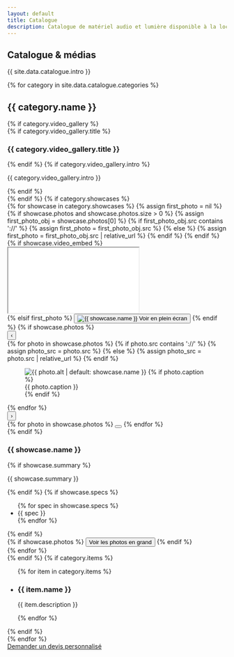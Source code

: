 ```yaml
---
layout: default
title: Catalogue
description: Catalogue de matériel audio et lumière disponible à la location.
---
```


<section class="section">
  <div class="container">
    <div class="section-header">
      <h1>Catalogue & médias</h1>
      <p class="muted">{{ site.data.catalogue.intro }}</p>
    </div>
    {% for category in site.data.catalogue.categories %}
    <div class="section-block" id="{{ category.name | slugify }}">
      <h2>{{ category.name }}</h2>
      {% if category.video_gallery %}
      <div class="section-subheader">
        {% if category.video_gallery.title %}<h3>{{ category.video_gallery.title }}</h3>{% endif %}
        {% if category.video_gallery.intro %}<p class="muted">{{ category.video_gallery.intro }}</p>{% endif %}
      </div>
      {% endif %}
      {% if category.showcases %}
      <div class="media-grid">
        {% for showcase in category.showcases %}
        {% assign first_photo = nil %}
        {% if showcase.photos and showcase.photos.size > 0 %}
          {% assign first_photo_obj = showcase.photos[0] %}
          {% if first_photo_obj.src contains '://' %}
            {% assign first_photo = first_photo_obj.src %}
          {% else %}
            {% assign first_photo = first_photo_obj.src | relative_url %}
          {% endif %}
        {% endif %}
        <article class="media-card media-card--modern">
          <div class="media-card__header">
            {% if showcase.video_embed %}
            <div class="media-card__video">
              <div class="media-card__video-inner">
                <iframe
                  title="{{ showcase.name | default: 'Vidéo de démonstration' }}"
                  src="{{ showcase.video_embed }}"
                  loading="lazy"
                  allow="accelerometer; autoplay; clipboard-write; encrypted-media; gyroscope; picture-in-picture; web-share"
                  allowfullscreen
                  referrerpolicy="strict-origin-when-cross-origin"></iframe>
              </div>
            </div>
            {% elsif first_photo %}
            <button class="media-card__visual" type="button" data-fullscreen-src="{{ first_photo }}" data-fullscreen-alt="{{ showcase.name }}">
              <img src="{{ first_photo }}" alt="{{ showcase.name }}">
              <span class="media-card__visual-cta">Voir en plein écran</span>
            </button>
            {% endif %}
            {% if showcase.photos %}
            <div class="media-card__carousel" data-carousel>
              <button class="media-card__nav media-card__nav--prev" type="button" data-carousel-prev aria-label="Photo précédente">‹</button>
              <div class="media-card__viewport">
                {% for photo in showcase.photos %}
                {% if photo.src contains '://' %}
                  {% assign photo_src = photo.src %}
                {% else %}
                  {% assign photo_src = photo.src | relative_url %}
                {% endif %}
                <figure class="media-card__slide{% if forloop.first %} is-active{% endif %}" data-index="{{ forloop.index0 }}">
                  <img src="{{ photo_src }}" alt="{{ photo.alt | default: showcase.name }}">
                  {% if photo.caption %}<figcaption>{{ photo.caption }}</figcaption>{% endif %}
                </figure>
                {% endfor %}
              </div>
              <button class="media-card__nav media-card__nav--next" type="button" data-carousel-next aria-label="Photo suivante">›</button>
              <div class="media-card__indicators">
                {% for photo in showcase.photos %}
                <button type="button" class="media-card__dot{% if forloop.first %} is-active{% endif %}" data-carousel-dot data-index="{{ forloop.index0 }}" aria-label="Aller à la photo {{ forloop.index }}"></button>
                {% endfor %}
              </div>
            </div>
            {% endif %}
          </div>
          <div class="media-card__body">
            <div class="media-card__text">
              <h3>{{ showcase.name }}</h3>
              {% if showcase.summary %}
              <p class="muted">{{ showcase.summary }}</p>
              {% endif %}
              {% if showcase.specs %}
              <ul class="media-card__specs">
                {% for spec in showcase.specs %}
                <li>{{ spec }}</li>
                {% endfor %}
              </ul>
              {% endif %}
            </div>
            <div class="media-card__actions">
              {% if showcase.photos %}
              <button class="button button--outline" type="button"
                      data-action="open-showcase"
                      data-showcase-title="{{ showcase.name }}"
                      data-showcase-summary="{{ showcase.summary | escape }}"
                      data-showcase-details='{{ showcase.details | default: "" | jsonify }}'
                      data-showcase-specs='{{ showcase.specs | default: "" | jsonify }}'
                      data-showcase-photos='{{ showcase.photos | jsonify }}'>Voir les photos en grand</button>
              {% endif %}
            </div>
          </div>
        </article>
        {% endfor %}
      </div>
      {% endif %}
      {% if category.items %}
      <ul class="cards">
        {% for item in category.items %}
        <li class="card">
          <h3>{{ item.name }}</h3>
          <p class="muted">{{ item.description }}</p>
        </li>
        {% endfor %}
      </ul>
      {% endif %}
    </div>
    {% endfor %}
    <div class="section-actions">
      <a class="button button--primary" href="{{ site.forms.booking_google_form_url }}" target="_blank" rel="noopener">Demander un devis personnalisé</a>
    </div>
  </div>
</section>

<div class="media-modal" data-media-modal hidden>
  <div class="media-modal__backdrop" data-media-close></div>
  <div class="media-modal__dialog" role="dialog" aria-modal="true" aria-labelledby="media-modal-title">
    <button class="media-modal__close" type="button" data-media-close aria-label="Fermer la galerie">&times;</button>
    <h3 id="media-modal-title" data-media-title></h3>
      <div class="media-modal__layout">
        <div class="media-modal__grid" data-media-gallery></div>
        <aside class="media-modal__info">
          <p class="muted media-modal__summary" data-media-summary></p>
          <div class="media-modal__details" data-media-details></div>
          <ul class="media-modal__specs" data-media-specs></ul>
        </aside>
      </div>
  </div>
</div>
